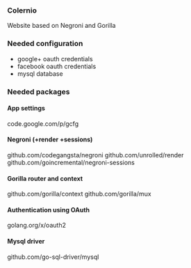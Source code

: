 ### Colernio
Website based on Negroni and Gorilla

### Needed configuration
- google+ oauth credentials
- facebook oauth credentials
- mysql database

### Needed packages
#### App settings
code.google.com/p/gcfg

#### Negroni (+render +sessions)
github.com/codegangsta/negroni
github.com/unrolled/render
github.com/goincremental/negroni-sessions
 
#### Gorilla router and context
github.com/gorilla/context
github.com/gorilla/mux

#### Authentication using OAuth
golang.org/x/oauth2

#### Mysql driver
github.com/go-sql-driver/mysql
